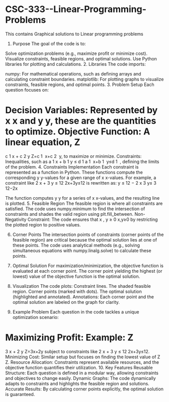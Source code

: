 # CSC-333--Linear-Programming-Problems
This contains Graphical solutions to Linear programming problems
1. Purpose
The goal of the code is to:

Solve optimization problems (e.g., maximize profit or minimize cost).
Visualize constraints, feasible regions, and optimal solutions.
Use Python libraries for plotting and calculations.
2. Libraries
The code imports:

numpy: For mathematical operations, such as defining arrays and calculating constraint boundaries.
matplotlib: For plotting graphs to visualize constraints, feasible regions, and optimal points.
3. Problem Setup
Each question focuses on:

Decision Variables: Represented by 
x
x and 
y
y, these are the quantities to optimize.
Objective Function: A linear equation, 
Z
=
c
1
x
+
c
2
y
Z=c 
1
​
 x+c 
2
​
 y, to maximize or minimize.
Constraints: Inequalities, such as 
a
1
x
+
b
1
y
≤
d
1
a 
1
​
 x+b 
1
​
 y≤d 
1
​
 , defining the limits of the problem.
4. Constraints Implementation
Each constraint is represented as a function in Python.
These functions compute the corresponding 
y
y-values for a given range of 
x
x-values.
For example, a constraint like 
2
x
+
3
y
≤
12
2x+3y≤12 is rewritten as:
y
≤
12
−
2
x
3
y≤ 
3
12−2x
​
 
The function computes 
y
y for a series of 
x
x-values, and the resulting line is plotted.
5. Feasible Region
The feasible region is where all constraints are satisfied.
The code uses numpy.minimum to find the intersection of constraints and shades the valid region using plt.fill_between.
Non-Negativity Constraint: The code ensures that 
x
,
y
≥
0
x,y≥0 by restricting the plotted region to positive values.

6. Corner Points
The intersection points of constraints (corner points of the feasible region) are critical because the optimal solution lies at one of these points.
The code uses analytical methods (e.g., solving simultaneous equations with numpy.linalg.solve) to calculate these points.
7. Optimal Solution
For maximization/minimization, the objective function is evaluated at each corner point.
The corner point yielding the highest (or lowest) value of the objective function is the optimal solution.
8. Visualization
The code plots:
Constraint lines.
The shaded feasible region.
Corner points (marked with dots).
The optimal solution (highlighted and annotated).
Annotations: Each corner point and the optimal solution are labeled on the graph for clarity.

9. Example Problem
Each question in the code tackles a unique optimization scenario:

Maximizing Profit: Example: 
Z
=
3
x
+
2
y
Z=3x+2y subject to constraints like 
2
x
+
3
y
≤
12
2x+3y≤12.
Minimizing Cost: Similar setup but focuses on finding the lowest value of 
Z
Z.
Resource Allocation: Constraints represent available resources, and the objective function quantifies their utilization.
10. Key Features
Reusable Structure: Each question is defined in a modular way, allowing constraints and objectives to change easily.
Dynamic Graphs: The code dynamically adapts to constraints and highlights the feasible region and solutions.
Accurate Results: By calculating corner points explicitly, the optimal solution is guaranteed.
